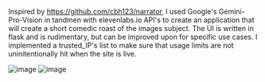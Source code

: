 Inspired by https://github.com/cbh123/narrator, I used Google's Gemini-Pro-Vision in tandmen with elevenlabs.io API's 
to create an application that will create a short comedic roast of the images subject. The UI is written in flask and is rudimentary, 
but can  be improved upon for specific use cases. I implemented a trusted_IP's list to make sure that usage limits are not uninitentionally hit
when the site is live. 

![image](https://github.com/OddHatter/AI-Roast-Generator/assets/97755834/c3d48e00-1692-47f1-9094-a10acda733bc)
![image](https://github.com/OddHatter/AI-Roast-Generator/assets/97755834/a0bc16a6-3b35-4fa6-a787-74c74da549d2)


